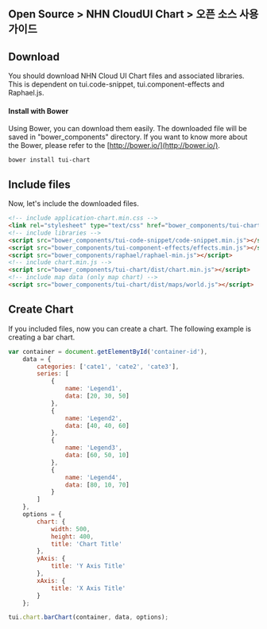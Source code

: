 ## Open Source > NHN CloudUI Chart > 오픈 소스 사용 가이드

## Download

You should download NHN Cloud UI Chart files and associated libraries.
This is dependent on tui.code-snippet, tui.component-effects and Raphael.js.

#### Install with Bower
Using Bower, you can download them easily. The downloaded file will be saved in "bower_components" directory.
If you want to know more about the Bower, please refer to the [http://bower.io/](http://bower.io/).
```
bower install tui-chart
```

## Include files
Now, let's include the downloaded files.

```html
<!-- include application-chart.min.css -->
<link rel="stylesheet" type="text/css" href="bower_components/tui-chart/dist/chart.min.css" />
<!-- include libraries -->
<script src="bower_components/tui-code-snippet/code-snippet.min.js"></script>
<script src="bower_components/tui-component-effects/effects.min.js"></script>
<script src="bower_components/raphael/raphael-min.js"></script>
<!-- include chart.min.js -->
<script src="bower_components/tui-chart/dist/chart.min.js"></script>
<!-- include map data (only map chart) -->
<script src="bower_components/tui-chart/dist/maps/world.js"></script>
```

## Create Chart

If you included files, now you can create a chart.
The following example is creating a bar chart.

```javascript
var container = document.getElementById('container-id'),
    data = {
        categories: ['cate1', 'cate2', 'cate3'],
        series: [
            {
                name: 'Legend1',
                data: [20, 30, 50]
            },
            {
                name: 'Legend2',
                data: [40, 40, 60]
            },
            {
                name: 'Legend3',
                data: [60, 50, 10]
            },
            {
                name: 'Legend4',
                data: [80, 10, 70]
            }
        ]
    },
    options = {
        chart: {
            width: 500,
            height: 400,
            title: 'Chart Title'
        },
        yAxis: {
            title: 'Y Axis Title'
        },
        xAxis: {
            title: 'X Axis Title'
        }
    };

tui.chart.barChart(container, data, options);
```

